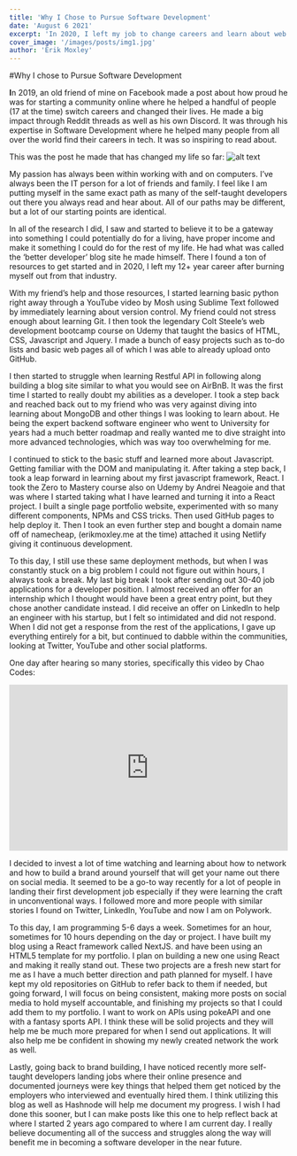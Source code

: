 ```yaml
---
title: 'Why I Chose to Pursue Software Development'
date: 'August 6 2021'
excerpt: 'In 2020, I left my job to change careers and learn about web development..'
cover_image: '/images/posts/img1.jpg'
author: 'Erik Moxley'
---
```

 
#Why I chose to Pursue Software Development
 
**I**n 2019, an old friend of mine on Facebook made a post about how proud he was for starting a community online where he helped a handful of people (17 at the time) switch careers and changed their lives. He made a big impact through Reddit threads as well as his own Discord. It was through his expertise in Software Development where he helped many people from all over the world find their careers in tech. It was so inspiring to read about.
 
This was the post he made that has changed my life so far:
![alt text](image.jpg)
 
My passion has always been within working with and on computers. I’ve always been the IT person for a lot of friends and family. I feel like I am putting myself in the same exact path as many of the self-taught developers out there you always read and hear about. All of our paths may be different, but a lot of our starting points are identical.
 
In all of the research I did, I saw and started to believe it to be a gateway into something I could potentially do for a living, have proper income and make it something I could do for the rest of my life. He had what was called the ‘better developer’ blog site he made himself. There I found a ton of resources to get started and in 2020, I left my 12+ year career after burning myself out from that industry. 

With my friend’s help and those resources, I started learning basic python right away through a YouTube video by Mosh using Sublime Text followed by immediately learning about version control. My friend could not stress enough about learning Git. I then took the legendary Colt Steele’s web development bootcamp course on Udemy that taught the basics of HTML, CSS, Javascript and Jquery. I made a bunch of easy projects such as to-do lists and basic web pages all of which I was able to already upload onto GitHub.
 
I then started to struggle when learning Restful API in following along building a blog site similar to what you would see on AirBnB. It was the first time I started to really doubt my abilities as a developer. I took a step back and reached back out to my friend who was very against diving into learning about MongoDB and other things I was looking to learn about. He being the expert backend software engineer who went to University for years had a much better roadmap and really wanted me to dive straight into more advanced technologies, which was way too overwhelming for me.
 
I continued to stick to the basic stuff and learned more about Javascript. Getting familiar with the DOM and manipulating it. After taking a step back, I took a leap forward in learning about my first javascript framework, React. I took the Zero to Mastery course also on Udemy by Andrei Neagoie and that was where I started taking what I have learned and turning it into a React project. I built a single page portfolio website, experimented with so many different components, NPMs and CSS tricks. Then used GitHub pages to help deploy it. Then I took an even further step and bought a domain name off of namecheap, (erikmoxley.me at the time) attached it using Netlify giving it continuous development.
 
To this day, I still use these same deployment methods, but when I was constantly stuck on a big problem I could not figure out within hours, I always took a break. My last big break I took after sending out 30-40 job applications for a developer position. I almost received an offer for an internship which I thought would have been a great entry point, but they chose another candidate instead. I did receive an offer on LinkedIn to help an engineer with his startup, but I felt so intimidated and did not respond. When I did not get a response from the rest of the applications, I gave up everything entirely for a bit, but continued to dabble within the communities, looking at Twitter, YouTube and other social platforms. 
 
One day after hearing so many stories, specifically this video by Chao Codes:

<iframe width="100%" height="300px" src="https://www.youtube.com/embed/JvUacQievSM" title="YouTube video player" frameborder="0" allow="accelerometer; autoplay; clipboard-write; encrypted-media; gyroscope; picture-in-picture" allowfullscreen></iframe>

I decided to invest a lot of time watching and learning about how to network and how to build a brand around yourself that will get your name out there on social media. It seemed to be a go-to way recently for a lot of people in landing their first development job especially if they were learning the craft in unconventional ways. I followed more and more people with similar stories I found on Twitter, LinkedIn, YouTube and now I am on Polywork.
 
To this day, I am programming 5-6 days a week. Sometimes for an hour, sometimes for 10 hours depending on the day or project. I have built my blog using a React framework called NextJS. and have been using an HTML5 template for my portfolio. I plan on building a new one using React and making it really stand out. These two projects are a fresh new start for me as I have a much better direction and path planned for myself. I have kept my old repositories on GitHub to refer back to them if needed, but going forward, I will focus on being consistent, making more posts on social media to hold myself accountable, and finishing my projects so that I could add them to my portfolio. I want to work on APIs using pokeAPI and one with a fantasy sports API. I think these will be solid projects and they will help me be much more prepared for when I send out applications. It will also help me be confident in showing my newly created network the work as well.
 
Lastly, going back to brand building, I have noticed recently more self-taught developers landing jobs where their online presence and documented journeys were key things that helped them get noticed by the employers who interviewed and eventually hired them. I think utilizing this blog as well as Hashnode will help me document my progress. I wish I had done this sooner, but I can make posts like this one to help reflect back at where I started 2 years ago compared to where I am current day. I really believe documenting all of the success and struggles along the way will benefit me in becoming a software developer in the near future.
